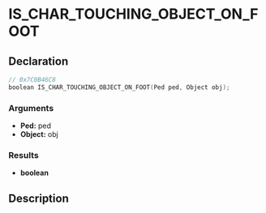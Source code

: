 # IS_CHAR_TOUCHING_OBJECT_ON_FOOT

## Declaration
```cpp
// 0x7C0B46C8
boolean IS_CHAR_TOUCHING_OBJECT_ON_FOOT(Ped ped, Object obj);
```

### Arguments
- **Ped:** ped
- **Object:** obj

### Results
- **boolean**

## Description
